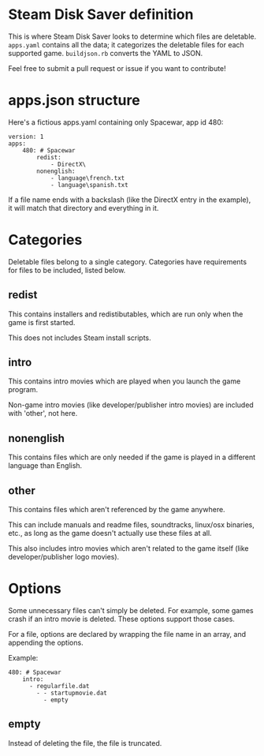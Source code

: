 Steam Disk Saver definition
===========================

This is where Steam Disk Saver looks to determine which files are deletable. `apps.yaml` contains all the data; it categorizes the deletable files for each supported game. `buildjson.rb` converts the YAML to JSON.

Feel free to submit a pull request or issue if you want to contribute!

apps.json structure
===================

Here's a fictious apps.yaml containing only Spacewar, app id 480:

	version: 1
	apps:
		480: # Spacewar
			redist:
				- DirectX\
			nonenglish:
				- language\french.txt
				- language\spanish.txt

If a file name ends with a backslash (like the DirectX entry in the example), it will match that directory and everything in it.

Categories
==========

Deletable files belong to a single category. Categories have requirements for files to be included, listed below.

redist
------
This contains installers and redistibutables, which are run only when the game is first started.

This does not includes Steam install scripts.

intro
-----
This contains intro movies which are played when you launch the game program.

Non-game intro movies (like developer/publisher intro movies) are included with 'other', not here.

nonenglish
----------
This contains files which are only needed if the game is played in a different language than English.

other
-----
This contains files which aren't referenced by the game anywhere.

This can include manuals and readme files, soundtracks, linux/osx binaries, etc., as long as the game doesn't actually use these files at all.

This also includes intro movies which aren't related to the game itself (like developer/publisher logo movies).

Options
=======
Some unnecessary files can't simply be deleted. For example, some games crash if an intro movie is deleted. These options support those cases.

For a file, options are declared by wrapping the file name in an array, and appending the options.

Example:

	480: # Spacewar
		intro:
		  - regularfile.dat
			- - startupmovie.dat
			  - empty

empty
-----
Instead of deleting the file, the file is truncated.
